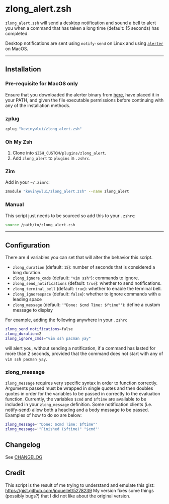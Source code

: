 # zlong_alert.zsh

`zlong_alert.zsh` will send a desktop notification and sound a
[bell](https://en.wikipedia.org/wiki/Bell_character) to alert you when a
command that has taken a long time (default: 15 seconds) has completed.

Desktop notifications are sent using `notify-send` on Linux and using [`alerter`](https://github.com/vjeantet/alerter) on MacOS.

---

## Installation

### Pre-requisite for MacOS only

Ensure that you downloaded the alerter binary from [here](https://github.com/vjeantet/alerter/releases), have placed it in your PATH, and given the file executable permissions before continuing with any of the installation methods.

### zplug

```bash
zplug "kevinywlui/zlong_alert.zsh"
```

### Oh My Zsh

1. Clone into `$ZSH_CUSTOM/plugins/zlong_alert`.
2. Add `zlong_alert` to `plugins` in `.zshrc`.

### Zim

Add in your `~/.zimrc`:
```bash
zmodule "kevinywlui/zlong_alert.zsh" --name zlong_alert
```

### Manual 

This script just needs to be sourced so add this to your `.zshrc`:
```bash
source /path/to/zlong_alert.zsh
```

---

## Configuration

There are 4 variables you can set that will alter the behavior this script.

- `zlong_duration` (default: `15`): number of seconds that is considered a long duration.
- `zlong_ignore_cmds` (default: `"vim ssh"`): commands to ignore.
- `zlong_send_notifications` (default: `true`): whether to send notifications.
- `zlong_terminal_bell` (default: `true`): whether to enable the terminal bell.
- `zlong_ignorespace` (default: `false`): whether to ignore commands with a leading space
- `zlong_message` (default: `'"Done: $cmd Time: $ftime"'`): define a custom message to display

For example, adding the following anywhere in your `.zshrc`
```bash
zlong_send_notifications=false
zlong_duration=2
zlong_ignore_cmds="vim ssh pacman yay"
```
will alert you, without sending a notification, if a command has lasted for more
than 2 seconds, provided that the command does not start with any of `vim ssh
pacman yay`.

### zlong_message

`zlong_message` requires very specific syntax in order to function correctly.
Arguments passed must be wrapped in single quotes and then doubles quotes in order
for the variables to be passed in correctly to the evaluation function. Currently,
the variables `$cmd` and `$ftime` are available to be included in your `zlong_message`
definition. Some notification clients (i.e. notify-send) allow both a heading and
a body message to be passed. Examples of how to do so are below:

```bash
zlong_message='"Done: $cmd Time: $ftime"'
zlong_message='"Finished ($ftime)" "$cmd"'
```

## Changelog

See [CHANGELOG](./CHANGELOG.md)

## Credit

This script is the result of me trying to understand and emulate this gist:
<https://gist.github.com/jpouellet/5278239> My version fixes some things
(possibly bugs?) that I did not like about the original version.
